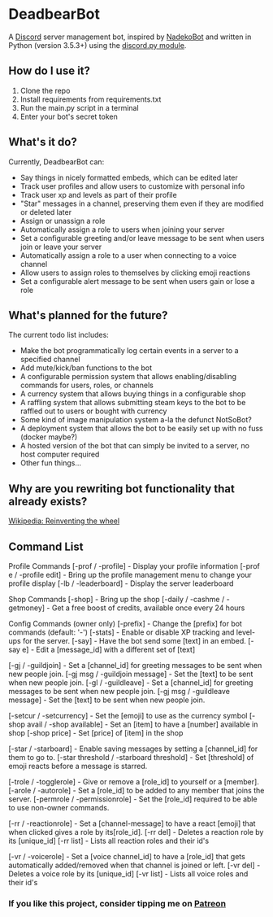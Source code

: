 # DeadbearBot
A [Discord](https://discordapp.com/) server management bot, inspired by [NadekoBot](https://nadekobot.me/) and written in Python (version 3.5.3+) using the [discord.py module](https://github.com/Rapptz/discord.py).

## How do I use it?
1. Clone the repo
2. Install requirements from requirements.txt
3. Run the main.py script in a terminal
4. Enter your bot's secret token

## What's it do?
Currently, DeadbearBot can:
* Say things in nicely formatted embeds, which can be edited later
* Track user profiles and allow users to customize with personal info
* Track user xp and levels as part of their profile
* "Star" messages in a channel, preserving them even if they are modified or deleted later
* Assign or unassign a role
* Automatically assign a role to users when joining your server
* Set a configurable greeting and/or leave message to be sent when users join or leave your server
* Automatically assign a role to a user when connecting to a voice channel
* Allow users to assign roles to themselves by clicking emoji reactions
* Set a configurable alert message to be sent when users gain or lose a role

## What's planned for the future?
The current todo list includes:
* Make the bot programmatically log certain events in a server to a specified channel
* Add mute/kick/ban functions to the bot
* A configurable permission system that allows enabling/disabling commands for users, roles, or channels
* A currency system that allows buying things in a configurable shop
* A raffling system that allows submitting steam keys to the bot to be raffled out to users or bought with currency
* Some kind of image manipulation system a-la the defunct NotSoBot?
* A deployment system that allows the bot to be easily set up with no fuss (docker maybe?)
* A hosted version of the bot that can simply be invited to a server, no host computer required
* Other fun things...

## Why are you rewriting bot functionality that already exists?
[Wikipedia: Reinventing the wheel](https://en.wikipedia.org/wiki/Reinventing_the_wheel)


## Command List ##
Profile Commands
[-prof / -profile] - Display your profile information
[-prof e / -profile edit] - Bring up the profile management menu to change your profile display
[-lb / -leaderboard] - Display the server leaderboard

Shop Commands
[-shop] - Bring up the shop
[-daily / -cashme / -getmoney] - Get a free boost of credits, available once every 24 hours

Config Commands (owner only)
[-prefix] - Change the [prefix] for bot commands (default: '-')
[-stats] - Enable or disable XP tracking and level-ups for the server.
[-say] - Have the bot send some [text] in an embed.
[-say e] - Edit a [message_id] with a different set of [text]

[-gj / -guildjoin] - Set a [channel_id] for greeting messages to be sent when new people join.
[-gj msg / -guildjoin message] - Set the [text] to be sent when new people join.
[-gl / -guildleave] - Set a [channel_id] for greeting messages to be sent when new people join.
[-gj msg / -guildleave message] - Set the [text] to be sent when new people join.

[-setcur / -setcurrency] - Set the [emoji] to use as the currency symbol
[-shop avail / -shop available] - Set an [item] to have a [number] available in shop
[-shop price] - Set [price] of [item] in the shop

[-star / -starboard] - Enable saving messages by setting a [channel_id] for them to go to.
[-star threshold / -starboard threshold] - Set [threshold] of emoji reacts before a message is starred.

[-trole / -togglerole] - Give or remove a [role_id] to yourself or a [member].
[-arole / -autorole] - Set a [role_id] to be added to any member that joins the server.
[-permrole / -permissionrole] - Set the [role_id] required to be able to use non-owner commands.

[-rr / -reactionrole] - Set a [channel-message] to have a react [emoji] that when clicked gives a role by its[role_id].
[-rr del] - Deletes a reaction role by its [unique_id]
[-rr list] - Lists all reaction roles and their id's

[-vr / -voicerole] - Set a [voice channel_id] to have a [role_id] that gets automatically added/removed when that channel is joined or left.
[-vr del] - Deletes a voice role by its [unique_id]
[-vr list] - Lists all voice roles and their id's


### If you like this project, consider tipping me on [Patreon](https://www.patreon.com/DEADBEAR)

